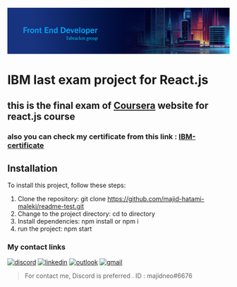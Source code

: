 ![Alt Text](banner.jpg)

# IBM last exam project for React.js
## this is the final exam of [Coursera][coursera-url] website for react.js course
### also you can check my certificate from this link : [IBM-certificate][ibm-certificate-url]

## Installation
To install this project, follow these steps:
1. Clone the repository: git clone https://github.com/majid-hatami-maleki/readme-test.git
2. Change to the project directory: cd to directory
3. Install dependencies: npm install or npm i
4. run the project: npm start

### My contact links

[![discord][discord-shield]][discord-url]
[![linkedin][linkedin-shield]][linkedin-url]
[![outlook][outlook-shield]][outlook-url]
[![gmail][gmail-shield]][gmail-url]

> For contact me, Discord is preferred . ID : majidneo#6676

[discord-shield]: https://img.shields.io/badge/Discord-discord?logo=discord&logoColor=white&labelColor=%235661E0&color=%235661E0
[discord-url]: https://discord.gg/kyCEtPs7
[linkedin-shield]: https://img.shields.io/badge/Linkedin-linkedin%20link?logo=linkedin&logoColor=white&labelColor=%230B66C2&color=%230B66C2
[linkedin-url]: https://www.linkedin.com/in/majid-hatami-maleki-790257276/
[outlook-shield]: https://img.shields.io/badge/Outlook-email?logo=microsoftoutlook&logoColor=white&labelColor=%23106CBD&color=%23106CBD
[outlook-url]: mailto:majidhatamimaleki@outlook.com
[gmail-shield]: https://img.shields.io/badge/Gmail-email?logo=gmail&logoColor=white&labelColor=%23D02C1F&color=%23D02C1F
[gmail-url]: mailto:majidhatamimalekii@gmail.com
[coursera-url]: https://www.coursera.org/
[ibm-certificate-url]:https://www.coursera.org/account/accomplishments/verify/KJA3NDMWQ3Q8

